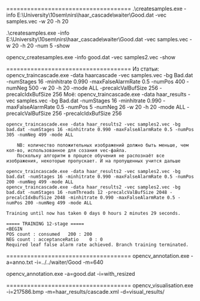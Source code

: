 ====================================
 .\createsamples.exe -info E:\University\10sem\nirs\haar_cascade\waiter\Good.dat -vec samples.vec -w 20 -h 20

 .\createsamples.exe 
 -info E:\University\10sem\nirs\haar_cascade\waiter\Good.dat 
 -vec samples.vec 
 -w 20 -h 20 
 -num 5
 -show
 
 opencv_createsamples.exe -info good.dat -vec samples2.vec -show
 
 ====================================
 Из статьи:
	opencv_traincascade.exe -data haarcascade -vec samples.vec -bg Bad.dat -numStages 16 -minhitrate 0.990 -maxFalseAlarmRate 0.5 -numPos 400 -numNeg 500 -w 20 -h 20 -mode ALL -precalcValBufSize 256 -precalcIdxBufSize 256
 Моё:
	opencv_traincascade.exe -data haar_results -vec samples.vec -bg Bad.dat -numStages 16 -minhitrate 0.990 -maxFalseAlarmRate 0.5 -numPos 5 -numNeg 26 -w 20 -h 20 -mode ALL -precalcValBufSize 256 -precalcIdxBufSize 256
	
	opencv_traincascade.exe -data haar_results2 -vec samples2.vec -bg bad.dat -numStages 16 -minhitrate 0.990 -maxFalseAlarmRate 0.5 -numPos 305 -numNeg 499 -mode ALL
	
		NB: количество положительных изображений должно быть меньше, чем кол-во, использованное для созания vec-файла.
		Поскольку алгоритм в процесе обучения не распознаёт все изображения, некоторые пропускает. И на пропущенных учится дальше
	
	opencv_traincascade.exe -data haar_results2 -vec samples2.vec -bg bad.dat -numStages 16 -minhitrate 0.990 -maxFalseAlarmRate 0.5 -numPos 200 -numNeg 499 -mode ALL
	opencv_traincascade.exe -data haar_results2 -vec samples2.vec -bg bad.dat -numStages 16 -numThreads 12 -precalcValBufSize 2048 -precalcIdxBufSize 2048 -minhitrate 0.990 -maxFalseAlarmRate 0.5 -numPos 200 -numNeg 499 -mode ALL
	
	Training until now has taken 0 days 0 hours 2 minutes 29 seconds.

	===== TRAINING 12-stage =====
	<BEGIN
	POS count : consumed   200 : 200
	NEG count : acceptanceRatio    0 : 0
	Required leaf false alarm rate achieved. Branch training terminated.
 
 
 ====================================
 opencv_annotation.exe -a=anno.txt -i=../../waiter/Good -m=640
 
 opencv_annotation.exe -a=good.dat -i=with_resized
 
 
 ====================================
 opencv_visualisation.exe -i=217586.bmp -m=haar_results/cascade.xml -d=visual_results/
 
 
 
 
 
 
 
 